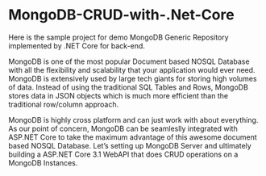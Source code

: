 # MongoDB-CRUD-with-.Net-Core

Here is the sample project for demo MongoDB Generic Repository implemented by .NET Core for back-end.

MongoDB is one of the most popular Document based NOSQL Database with all the flexibility and scalability that your application would ever need. MongoDB is extensively used by large tech giants for storing high volumes of data. Instead of using the traditional SQL Tables and Rows, MongoDB stores data in JSON objects which is much more efficient than the traditional row/column approach.

MongoDB is highly cross platform and can just work with about everything. As our point of concern, MongoDB can be seamleslly integrated with ASP.NET Core to take the maximum advantage of this awesome document based NOSQL Database. Let’s setting up MongoDB Server and ultimately building a ASP.NET Core 3.1 WebAPI that does CRUD operations on a MongoDB Instances.

